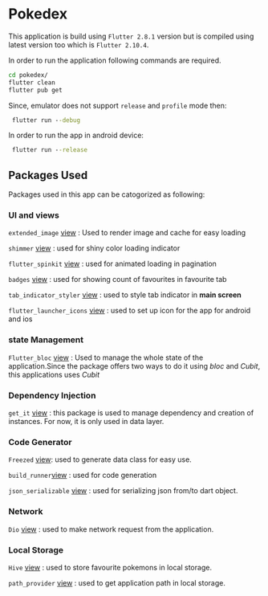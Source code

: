 # Pokedex

This application is build using `Flutter 2.8.1` version but is compiled using latest version too which is `Flutter 2.10.4`.

In order to run the application following commands are required.

```cmd
cd pokedex/
flutter clean
flutter pub get
```

Since, emulator does not support `release` and `profile` mode then:

```cmd
 flutter run --debug
```

In order to run the app in android device:

```cmd
 flutter run --release
```

## Packages Used

Packages used in this app can be catogorized as following:

### UI and views

`extended_image` [view](https://pub.dev/packages/extended_image) : Used to render image and cache for easy loading

`shimmer` [view](https://pub.dev/packages/shimmer) : used for shiny color loading indicator

`flutter_spinkit` [view](https://pub.dev/packages/flutter_spinkit) : used for animated loading in pagination

`badges` [view](https://pub.dev/packages/badges) : used for showing count of favourites in favourite tab

`tab_indicator_styler` [view](https://pub.dev/packages/tab_indicator_styler) : used to style tab indicator in **main screen**

`flutter_launcher_icons` [view](https://pub.dev/packages/flutter_launcher_icons) : used to set up icon for the app for android and ios

### state Management

`Flutter_bloc` [view](https://pub.dev/packages/flutter_bloc) : Used to manage the whole state of the application.Since the package offers two ways to do it using _bloc_ and _Cubit_, this applications uses _Cubit_

### Dependency Injection

`get_it` [view](https://pub.dev/packages/get_it) : this package is used to manage dependency and creation of instances. For now, it is only used in data layer.

### Code Generator

`Freezed` [view](https://pub.dev/packages/freezed): used to generate data class for easy use.

`build_runner`[view](https://pub.dev/packages/build_runner) : used for code generation

`json_serializable` [view](https://pub.dev/packages/json_serializable) : used for serializing json from/to dart object.

### Network

`Dio` [view](https://pub.dev/packages/dio) : used to make network request from the application.

### Local Storage

`Hive` [view](https://pub.dev/packages/hive) : used to store favourite pokemons in local storage.

`path_provider` [view](https://pub.dev/packages/path_provider) : used to get application path in local storage.
